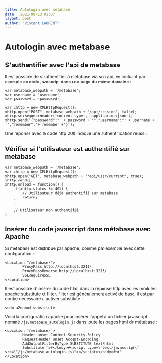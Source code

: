 ```yaml
---
title: Autologin avec metabase
date:  2021-09-13 01:07
layout: post
author: "Vincent LAURENT"
---
```


# Autologin avec metabase

## S'authentifier avec l'api de metabase
    
Il est possible de s'authentifier à metabase via son api, en incluant par exemple ce code javascript dans une page du même domaine :
    
    var metabase_webpath = '/metabase';
    var username = 'username';
    var password = 'password';

    var xhttp = new XMLHttpRequest();
    xhttp.open("POST", metabase_webpath + "/api/session", false);
    xhttp.setRequestHeader("Content-type", "application/json");
    xhttp.send('{"password":"' + password + '","username":"' + username + '","remember":'+ remember +'}');


Une réponse avec le code http 200 indique une authentification réussi.

## Vérifier si l'utilisateur est authentifié sur metabase

    var metabase_webpath = '/metabase';
    var xhttp = new XMLHttpRequest();
    xhttp.open("GET", metabase_webpath + "/api/user/current", true);
    xhttp.send();
    xhttp.onload = function() {
    	if(xhttp.status != 401) {
    		// Utilisateur déjà authentifié sur metabase
            return;
    	}
        
        // Utilisateur non authentifié
    }

## Insérer du code javascript dans métabase avec Apache

Si metabase est distribué par apache, comme par exemple avec cette configuration :

    <Location "/metabase/">
            ProxyPass http://localhost:3213/
            ProxyPassReverse http://localhost:3213/
            SSLRequireSSL
    </Location>

Il est possible d'insérer du code html dans la réponse http avec les modules apache substitute et filter. Filter est généralement activé de base, il est par contre nécessaire d'activer substitute :

    sudo a2enmod substitute

Voici la configuration apache pour insérer l'appel à un fichier javascript nommé `/js/metabase_autologin.js` dans toute les pages html de métabase :


    <Location "/metabase/">
            Header unset Content-Security-Policy
            RequestHeader unset Accept-Encoding
            AddOutputFilterByType SUBSTITUTE text/html
            Substitute "s#</body>#<script type=\"text/javascript\" src=\"/js/metabase_autologin.js\"></script></body>#ni"
    </Location>


